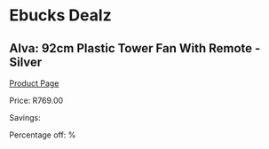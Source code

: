 
# Ebucks Dealz
## Alva: 92cm Plastic Tower Fan With Remote - Silver
[Product Page](https://www.ebucks.com/web/shop/productSelected.do?prodId=673649276&catId=704982758)

Price: R769.00

Savings: 

Percentage off: %
	